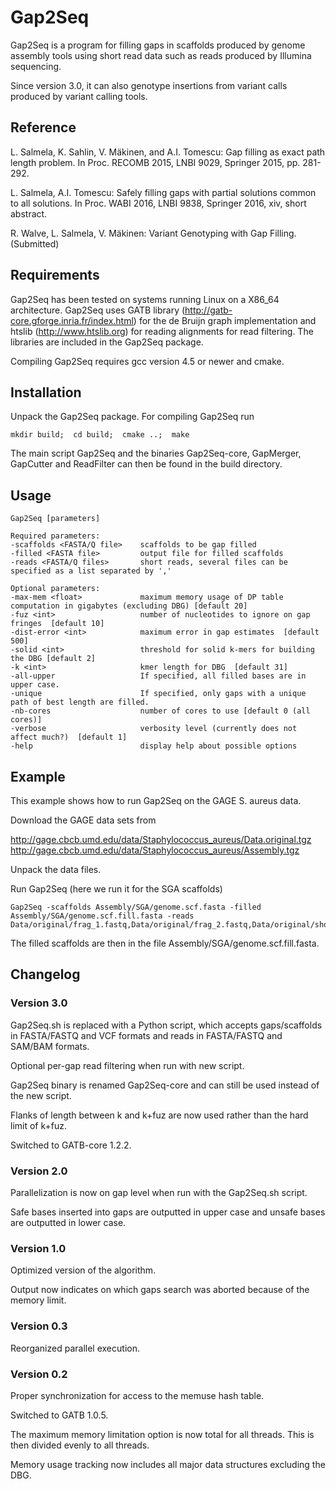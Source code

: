 # Gap2Seq

Gap2Seq is a program for filling gaps in scaffolds produced by genome assembly
tools using short read data such as reads produced by Illumina sequencing.

Since version 3.0, it can also genotype insertions from variant calls produced
by variant calling tools.

## Reference

L. Salmela, K. Sahlin, V. Mäkinen, and A.I. Tomescu: Gap filling as
exact path length problem. In Proc. RECOMB 2015, LNBI 9029, Springer
2015, pp. 281-292.

L. Salmela, A.I. Tomescu: Safely filling gaps with partial solutions
common to all solutions. In Proc. WABI 2016, LNBI 9838, Springer
2016, xiv, short abstract.

R. Walve, L. Salmela, V. Mäkinen: Variant Genotyping with Gap Filling.
(Submitted)

## Requirements

Gap2Seq has been tested on systems running Linux on a X86_64 architecture.
Gap2Seq uses GATB library (http://gatb-core.gforge.inria.fr/index.html) for the
de Bruijn graph implementation and htslib (http://www.htslib.org) for reading
alignments for read filtering. The libraries are included in the Gap2Seq
package.

Compiling Gap2Seq requires gcc version 4.5 or newer and cmake.

## Installation

Unpack the Gap2Seq package.
For compiling Gap2Seq run

```
mkdir build;  cd build;  cmake ..;  make
```

The main script Gap2Seq and the binaries Gap2Seq-core, GapMerger, GapCutter and
ReadFilter can then be found in the build directory.

## Usage

```
Gap2Seq [parameters]

Required parameters:
-scaffolds <FASTA/Q file>    scaffolds to be gap filled
-filled <FASTA file>         output file for filled scaffolds
-reads <FASTA/Q files>       short reads, several files can be specified as a list separated by ','

Optional parameters:
-max-mem <float>             maximum memory usage of DP table computation in gigabytes (excluding DBG) [default 20]
-fuz <int>                   number of nucleotides to ignore on gap fringes  [default 10]
-dist-error <int>            maximum error in gap estimates  [default 500]
-solid <int>                 threshold for solid k-mers for building the DBG [default 2]
-k <int>                     kmer length for DBG  [default 31]
-all-upper                   If specified, all filled bases are in upper case.
-unique                      If specified, only gaps with a unique path of best length are filled.
-nb-cores                    number of cores to use [default 0 (all cores)]
-verbose                     verbosity level (currently does not affect much?)  [default 1]
-help                        display help about possible options
```

## Example

This example shows how to run Gap2Seq on the GAGE S. aureus data.

Download the GAGE data sets from

http://gage.cbcb.umd.edu/data/Staphylococcus_aureus/Data.original.tgz
http://gage.cbcb.umd.edu/data/Staphylococcus_aureus/Assembly.tgz

Unpack the data files.

Run Gap2Seq (here we run it for the SGA scaffolds)

```
Gap2Seq -scaffolds Assembly/SGA/genome.scf.fasta -filled Assembly/SGA/genome.scf.fill.fasta -reads Data/original/frag_1.fastq,Data/original/frag_2.fastq,Data/original/shortjump_1.fastq,Data/original/shortjump_2.fastq
```

The filled scaffolds are then in the file Assembly/SGA/genome.scf.fill.fasta.

## Changelog
### Version 3.0

Gap2Seq.sh is replaced with a Python script, which accepts gaps/scaffolds in
FASTA/FASTQ and VCF formats and reads in FASTA/FASTQ and SAM/BAM formats.

Optional per-gap read filtering when run with new script.

Gap2Seq binary is renamed Gap2Seq-core and can still be used instead of the new
script.

Flanks of length between k and k+fuz are now used rather than the hard limit of
k+fuz.

Switched to GATB-core 1.2.2.

### Version 2.0

Parallelization is now on gap level when run with the Gap2Seq.sh script.

Safe bases inserted into gaps are outputted in upper case and unsafe
bases are outputted in lower case.

### Version 1.0

Optimized version of the algorithm.

Output now indicates on which gaps search was aborted because of the
memory limit.

### Version 0.3

Reorganized parallel execution.

### Version 0.2

Proper synchronization for access to the memuse hash table.

Switched to GATB 1.0.5.

The maximum memory limitation option is now total for all threads.
This is then divided evenly to all threads.

Memory usage tracking now includes all major data structures excluding
the DBG.
